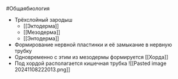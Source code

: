 #Общаябиология 
 - Трёхслойный зародыш
	 - [[Эктодерма]]
	 - [[Мезодерма]]
	 - [[Энтодерма]]
- Формирование нервной пластинки и её замыкание в нервную трубку
- Одновременно с этим из мезодермы формируется [[Хорда]]
- Под хордой располагается кишечная трубка
![[Pasted image 20241108222013.png]]